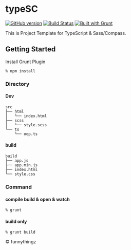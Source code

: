 # typeSC

[![GitHub version](https://badge.fury.io/gh/funnythingz%2FtypeSC.svg)](http://badge.fury.io/gh/funnythingz%2FtypeSC)
[![Build Status](https://travis-ci.org/funnythingz/typeSC.svg)](https://travis-ci.org/funnythingz/typeSC)
[![Built with Grunt](https://cdn.gruntjs.com/builtwith.png)](http://gruntjs.com/)

This is Project Template for TypeScript & Sass/Compass.

## Getting Started

Install Grunt Plugin

```shell
% npm install
```

### Directory

#### Dev

```shell
src
├── html
│   └── index.html
├── scss
│   └── style.scss
└── ts
    └── oop.ts
```

#### build

```shell
build
├── app.js
├── app.min.js
├── index.html
└── style.css
```

### Command

#### compile build & open & watch

```shell
% grunt
```

#### build only

```shell
% grunt build
```

&copy; funnythingz
